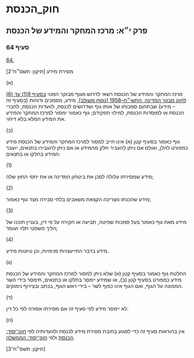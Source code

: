 # חוק_הכנסת

## פרק י״א: מרכז המחקר והמידע של הכנסת

### סעיף 64

[64.](https://he.wikisource.org/wiki/חוק_הכנסת#סעיף_64)

מסירת מידע [תיקון: תשס״ח־2]

(א)

מרכז המחקר והמידע של הכנסת רשאי לדרוש מגוף מבוקר המנוי [בסעיף 9(1) עד (6) לחוק מבקר המדינה, התשי״ח–1958 [נוסח משולב]](https://he.wikisource.org/wiki/חוק_מבקר_המדינה#סעיף_9 "חוק מבקר המדינה"), מידע, מסמכים ודוחות (בסעיף זה – מידע) שבתחום סמכותו של אותו גוף ושדרושים לכנסת, לוועדות הכנסת, לחברי הכנסת או למוסדות הכנסת, למילוי תפקידם; גוף כאמור ימסור למרכז המחקר והמידע את המידע המלא בלא דיחוי.

(ב)

גוף כאמור בסעיף קטן (א) אינו חייב למסור למרכז המחקר והמידע של הכנסת מידע כמפורט להלן, ואולם אם ניתן להעביר חלק מהמידע או אם ניתן להעבירו בתנאים, יועבר המידע בחלקו או בתנאים:

(1)

מידע שמסירתו עלולה לסכן את ביטחון המדינה או את יחסי החוץ שלה;

(2)

מידע שהכנתו מצריכה הקצאת משאבים בלתי סבירה מצד גוף כאמור;

(3)

מידע מאת גוף כאמור בעל סמכות שפיטה, תביעה או חקירה על פי דין, בעניין תוכנו של הליך משפטי תלוי ועומד;

(4)

מידע בדבר התייעצויות פנימיות, וכן טיוטות מידע.

(ג)

החלטת גוף כאמור בסעיף קטן (א) שלא ניתן למסור למרכז המחקר והמידע של הכנסת מידע כמפורט בסעיף קטן (ב), או שמידע יימסר בחלקו או בתנאים, תימסר בידי השר הממונה על הגוף, ואם הגוף אינו כפוף לשר – בידי ראש הגוף, בכתב ובצירוף נימוקים.

(ד)

לא יימסר מידע לפי סעיף זה אם מסירתו אסורה לפי כל דין.

(ה)

אין בהוראות סעיף זה כדי לפגוע בחובת מסירת מידע לכנסת ולוועדותיה לפי [חוק־יסוד: הכנסת](https://he.wikisource.org/wiki/חוק-יסוד:_הכנסת "חוק-יסוד: הכנסת") ולפי [חוק־יסוד: הממשלה](https://he.wikisource.org/wiki/חוק-יסוד:_הממשלה "חוק-יסוד: הממשלה").

[תיקון: תשס״ח־3]